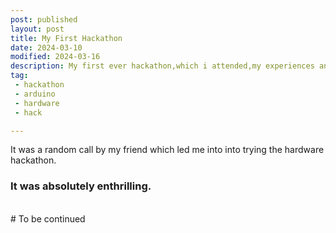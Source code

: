 ```yaml
---
post: published
layout: post
title: My First Hackathon
date: 2024-03-10
modified: 2024-03-16
description: My first ever hackathon,which i attended,my experiences and the knowledge gained.
tag:
 - hackathon
 - arduino
 - hardware
 - hack

---
```



It was a random call by my friend which led  me into into trying the hardware hackathon.
<br>
### It was absolutely enthrilling.
<br>
# To be continued
